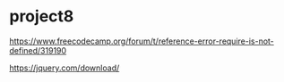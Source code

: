 # project8


https://www.freecodecamp.org/forum/t/reference-error-require-is-not-defined/319190


https://jquery.com/download/